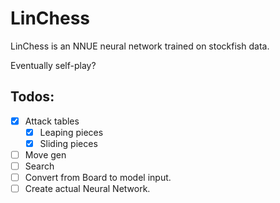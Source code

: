 # LinChess

LinChess is an NNUE neural network trained on stockfish data. 

Eventually self-play?

## Todos:
- [X] Attack tables
    - [X] Leaping pieces
    - [X] Sliding pieces
- [ ] Move gen
- [ ] Search
- [ ] Convert from Board to model input.
- [ ] Create actual Neural Network.